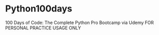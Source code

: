 # Python100days
100 Days of Code: The Complete Python Pro Bootcamp
via Udemy
FOR PERSONAL PRACTICE USAGE ONLY
